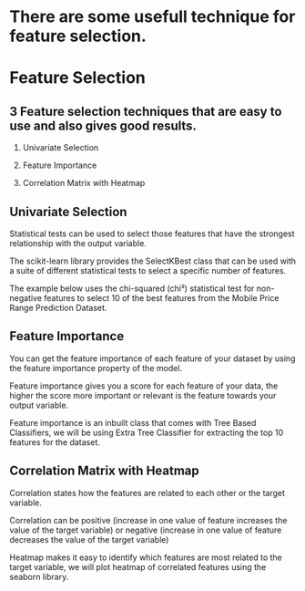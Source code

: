 # There are some usefull technique for feature selection.
# Feature Selection
## 3 Feature selection techniques that are easy to use and also gives good results.

1. Univariate Selection

2. Feature Importance

3. Correlation Matrix with Heatmap



## Univariate Selection

Statistical tests can be used to select those features that have the strongest relationship with the output variable.

The scikit-learn library provides the SelectKBest class that can be used with a suite of different statistical tests to select a specific number of features.

The example below uses the chi-squared (chi²) statistical test for non-negative features to select 10 of the best features from the Mobile Price Range Prediction Dataset.


## Feature Importance
You can get the feature importance of each feature of your dataset by using the feature importance property of the model.

Feature importance gives you a score for each feature of your data, the higher the score more important or relevant is the feature towards your output variable.

Feature importance is an inbuilt class that comes with Tree Based Classifiers, we will be using Extra Tree Classifier for extracting the top 10 features for the dataset.



## Correlation Matrix with Heatmap

Correlation states how the features are related to each other or the target variable.

Correlation can be positive (increase in one value of feature increases the value of the target variable) or negative (increase in one value of feature decreases the value of the target variable)

Heatmap makes it easy to identify which features are most related to the target variable, we will plot heatmap of correlated features using the seaborn library.
